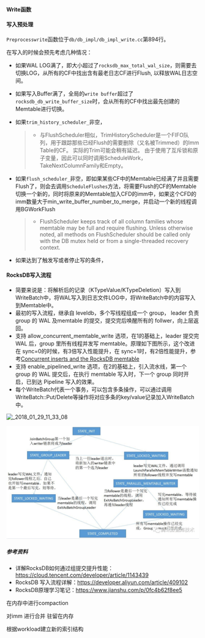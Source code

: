 #### Write函数

#### 写入预处理

`Preprocesswrite`函数位于`db/db_impl/db_impl_write.cc`第894行。

在写入的时候会预先考虑几种情况：

- 如果WAL LOG满了，即大小超过了`rocksdb_max_total_wal_size`，则需要去切换LOG，从所有的CF中找出含有最老日志CF进行Flush, 以释放WAL日志空间。

- 如果写入Buffer满了，全局的`write buffer`超过了`rocksdb_db_write_buffer_size`时，会从所有的CF中找出最先创建的Memtable进行切换。

- 如果`trim_history_scheduler_`非空，

  > - 与FlushScheduler相似，TrimHistoryScheduler是一个FIFO队列，用于跟踪那些已经Flush的需要删除（又名被Trimmed）的Imm Table的CF。 实际的Trim可能会稍有延迟。 由于使用了互斥锁和原子变量，因此可以同时调用ScheduleWork，TakeNextColumnFamily和Empty。

- 如果`flush_scheduler_`非空，即如果某些CF中的Memtable已经满了并且需要Flush了，则会去调用`ScheduleFlushes`方法，将需要Flush的CF的Memtable切换一个新的，同时将原来的Memtable加入CFD的imm中，如果这个CFD的imm数量大于min_write_buffer_number_to_merge，并启动一个新的线程调用BGWorkFlush

  > - FlushScheduler keeps track of all column families whose memtable may be full and require flushing. Unless otherwise noted, all methods on FlushScheduler should be called only with the DB mutex held or from a single-threaded recovery context.

- 如果达到了触发写或者停止写的条件，



#### RocksDB写入流程

- 简要来说是：将解析后的记录（KTypeValue/KTypeDeletion）写入到WriteBatch中，将WAL写入到日志文件LOG中，将WriteBatch中的内容写入到Memtable中。
- 最初的写入流程，继承自 leveldb，多个写线程组成一个 group， leader 负责 group 的 WAL 及memtable 的提交，提交完后唤醒所有的 follwer，向上层返回。
- 支持 allow_concurrent_memtable_write 选项，在1的基础上，leader 提交完 WAL 后，group 里所有线程并发写 memtable。原理如下图所示，这个改进在 sync=0的时候，有3倍写入性能提升，在 sync=1时，有2倍性能提升，参考[Concurrent inserts and the RocksDB memtable](http://smalldatum.blogspot.com/2016/02/concurrent-inserts-and-rocksdb-memtable.html)
- 支持 enable_pipelined_write 选项，在2的基础上，引入流水线，第一个 group 的 WAL 提交后，在执行 memtable 写入时，下一个 group 同时开启，已到达 Pipeline 写入的效果。
- 每个WriteBatch代表一个事务，可以包含多条操作，可以通过调用WriteBatch::Put/Delete等操作将对应多条的key/value记录加入WriteBatch中。

![_2018_01_29_11_33_08](https://yqfile.alicdn.com/ebba81dbff197fed932c3130d23bbae275c2e89a.png)



![image-20210313221931032](Write.assets/image-20210313221931032.png)

##### 参考资料

- 详解RocksDB如何通过组提交提升性能：https://cloud.tencent.com/developer/article/1143439
- RocksDB 写入流程详解：https://developer.aliyun.com/article/409102
- RocksDB原理学习笔记：https://www.jianshu.com/p/0fc4b62f8ee5





在内存中进行compaction

对imm 进行合并 驻留在内存

根据workload建立新的索引结构